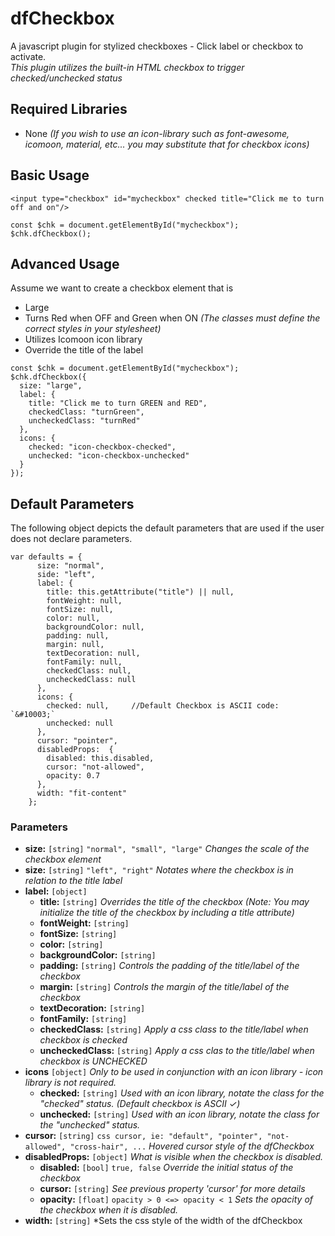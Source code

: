 # dfCheckbox
A javascript plugin for stylized checkboxes - Click label or checkbox to activate.<br>
*This plugin utilizes the built-in HTML checkbox to trigger checked/unchecked status*


## Required Libraries
- None *(If you wish to use an icon-library such as font-awesome, icomoon, material, etc... you may substitute that for checkbox icons)*

## Basic Usage
```
<input type="checkbox" id="mycheckbox" checked title="Click me to turn off and on"/>
```

```
const $chk = document.getElementById("mycheckbox");
$chk.dfCheckbox();
```

## Advanced Usage
Assume we want to create a checkbox element that is 
  - Large
  - Turns Red when OFF and Green when ON  *(The classes must define the correct styles in your stylesheet)*
  - Utilizes Icomoon icon library
  - Override the title of the label

```
const $chk = document.getElementById("mycheckbox");
$chk.dfCheckbox({
  size: "large",
  label: {
    title: "Click me to turn GREEN and RED",
    checkedClass: "turnGreen",
    uncheckedClass: "turnRed"
  },
  icons: {
    checked: "icon-checkbox-checked",
    unchecked: "icon-checkbox-unchecked"
  }
});
```

## Default Parameters
The following object depicts the default parameters that are used if the user does not declare parameters.
```
var defaults = {
      size: "normal",
      side: "left",  
      label: {
        title: this.getAttribute("title") || null,
        fontWeight: null,
        fontSize: null,
        color: null,
        backgroundColor: null,
        padding: null,
        margin: null,
        textDecoration: null,
        fontFamily: null,        
        checkedClass: null,
        uncheckedClass: null
      },
      icons: {
        checked: null,     //Default Checkbox is ASCII code: `&#10003;`
        unchecked: null
      },
      cursor: "pointer",
      disabledProps:  {
        disabled: this.disabled,
        cursor: "not-allowed",
        opacity: 0.7
      }, 
      width: "fit-content"
    };

```

### Parameters
 - **size:**  `[string]`      `"normal", "small", "large"`        *Changes the scale of the checkbox element*
 - **size:**  `[string]`      `"left", "right"`                   *Notates where the checkbox is in relation to the title label*
 - **label:** `[object]`
   - **title:** `[string]`    *Overrides the title of the checkbox (Note: You may initialize the title of the checkbox by including a title attribute)*
   - **fontWeight:** `[string]`
   - **fontSize:** `[string]`
   - **color:** `[string]`
   - **backgroundColor:** `[string]`
   - **padding:** `[string]`   *Controls the padding of the title/label of the checkbox*
   - **margin:** `[string]` *Controls the margin of the title/label of the checkbox*
   - **textDecoration:** `[string]`
   - **fontFamily:** `[string]`
   - **checkedClass:** `[string]`  *Apply a css class to the title/label when checkbox is checked*
   - **uncheckedClass:** `[string]` *Apply a css clas to the title/label when checkbox is UNCHECKED*
 - **icons** `[object]` *Only to be used in conjunction with an icon library - icon library is not required.*
   - **checked:** `[string]`  *Used with an icon library, notate the class for the "checked" status. (Default checkbox is ASCII &#10003;)*
   - **unchecked:** `[string]` *Used with an icon library, notate the class for the "unchecked" status.*
 - **cursor:** `[string]`    `css cursor, ie: "default", "pointer", "not-allowed", "cross-hair", ...` *Hovered cursor style of the dfCheckbox*
 - **disabledProps:** `[object]`   *What is visible when the checkbox is disabled.*
   - **disabled:**  `[bool]`  `true, false`  *Override the initial status of the checkbox* 
   - **cursor:** `[string]` *See previous property 'cursor' for more details*
   - **opacity:** `[float]`  `opacity > 0 <=> opacity < 1`  *Sets the opacity of the checkbox when it is disabled.*
 - **width:** `[string]`  *Sets the css style of the width of the dfCheckbox




